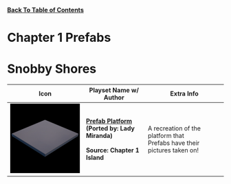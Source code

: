 
**[Back To Table of Contents](/Table%20of%20Contents.md)**
# Chapter 1 Prefabs

# Snobby Shores

| Icon | Playset Name w/ Author | Extra Info |
|-----------------------------------------|-----------------|-----------------|
| <img src=".assets/Platform.png" width="256"/> | **[Prefab Platform](https://mega.nz/file/3gAjALqJ#vapTVsFSnV9AkHiYp60JK_ttBSEGJmBuMvSpyUxzya0)**<br>**(Ported by: Lady Miranda)**<br><br>**Source: Chapter 1 Island** | A recreation of the platform that<br>Prefabs have their pictures taken on!|
